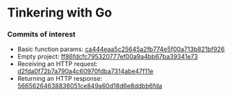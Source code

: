 # Tinkering with Go

### Commits of interest

- Basic function params: [ca444eaa5c25645a2fb774e5f00a713b821bf926](https://github.com/ckz8780/fcc-go/commit/ca444eaa5c25645a2fb774e5f00a713b821bf926)
- Empty project: [ff86fdcfc795320777ef00a9a4bb67ba39341e73](https://github.com/ckz8780/fcc-go/commit/ff86fdcfc795320777ef00a9a4bb67ba39341e73)
- Receiving an HTTP request: [d2fda0f72b7a790a4c60970fdba7314abe47f11e](https://github.com/ckz8780/fcc-go/commit/d2fda0f72b7a790a4c60970fdba7314abe47f11e)
- Returning an HTTP response: [56656264638836051ce849a60d18d6e8ddbb6fda](https://github.com/ckz8780/fcc-go/commit/56656264638836051ce849a60d18d6e8ddbb6fda)
